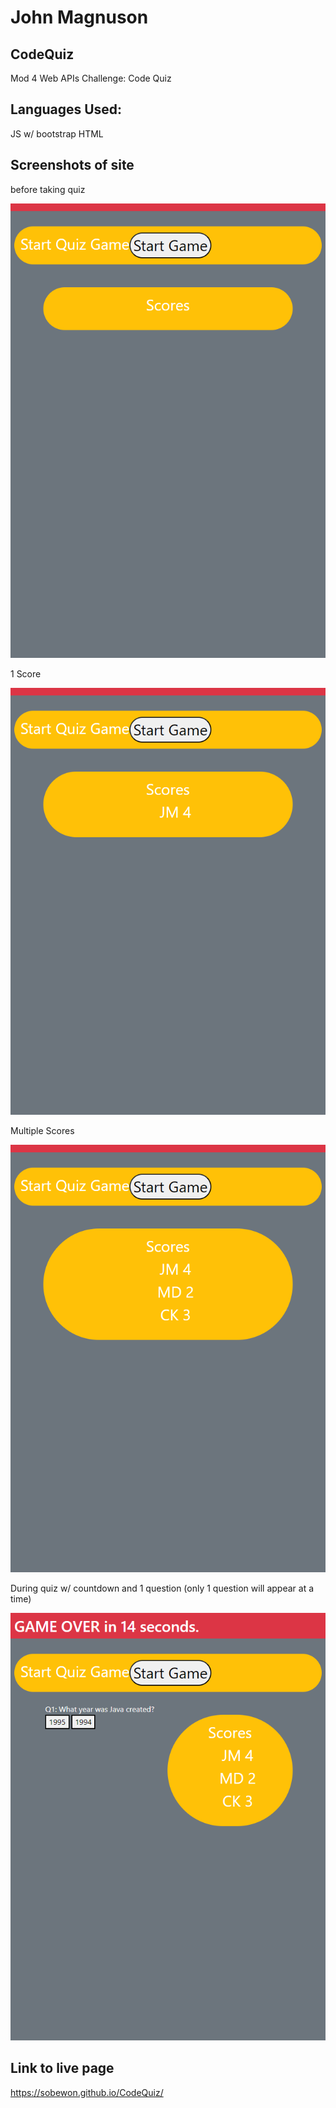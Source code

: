 # John Magnuson

## CodeQuiz
Mod 4 Web APIs Challenge: Code Quiz

## Languages Used:
JS w/ bootstrap
HTML

## Screenshots of site

before taking quiz

![Full size website](./assets/images/beforeScores.png)

1 Score

![Full size website](./assets/images/firstScore.png)


Multiple Scores

![Full size website](./assets/images/multipleScores.png)

During quiz w/ countdown and 1 question (only 1 question will appear at a time)

![Full size website](./assets/images/duringQuiz.png)

## Link to live page

https://sobewon.github.io/CodeQuiz/